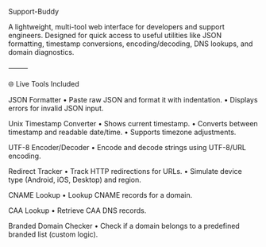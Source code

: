 Support-Buddy

A lightweight, multi-tool web interface for developers and support engineers. Designed for quick access to useful utilities like JSON formatting, timestamp conversions, encoding/decoding, DNS lookups, and domain diagnostics.

⸻

🌐 Live Tools Included

JSON Formatter • Paste raw JSON and format it with indentation. • Displays errors for invalid JSON input.

Unix Timestamp Converter • Shows current timestamp. • Converts between timestamp and readable date/time. • Supports timezone adjustments.

UTF-8 Encoder/Decoder • Encode and decode strings using UTF-8/URL encoding.

Redirect Tracker • Track HTTP redirections for URLs. • Simulate device type (Android, iOS, Desktop) and region.

CNAME Lookup • Lookup CNAME records for a domain.

CAA Lookup • Retrieve CAA DNS records.

Branded Domain Checker • Check if a domain belongs to a predefined branded list (custom logic).
